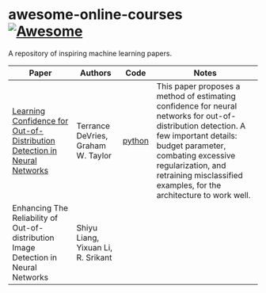 # awesome-online-courses [![Awesome](https://awesome.re/badge.svg)](https://awesome.re)

A repository of inspiring machine learning papers.


| Paper | Authors | Code | Notes |
| --- | --- | --- | --- |
|[Learning Confidence for Out-of-Distribution Detection in Neural Networks](https://arxiv.org/abs/1802.04865)|Terrance DeVries, Graham W. Taylor| [python](https://github.com/uoguelph-mlrg/confidence_estimation) | This paper proposes a method of estimating confidence for neural networks for out-of-distribution detection. A few important details: budget parameter, combating excessive regularization, and retraining misclassified examples, for the architecture to work well.|
|Enhancing The Reliability of Out-of-distribution Image Detection in Neural Networks|Shiyu Liang, Yixuan Li, R. Srikant| | |
